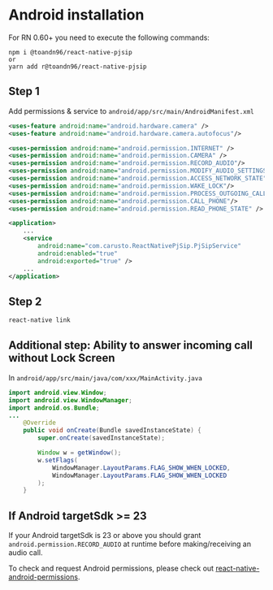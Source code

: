 # Android installation

For RN 0.60+ you need to execute the following commands:

    npm i @toandn96/react-native-pjsip
    or 
    yarn add r@toandn96/react-native-pjsip


## Step 1
Add permissions & service to `android/app/src/main/AndroidManifest.xml`

```xml
<uses-feature android:name="android.hardware.camera" />
<uses-feature android:name="android.hardware.camera.autofocus"/>

<uses-permission android:name="android.permission.INTERNET" />
<uses-permission android:name="android.permission.CAMERA" />
<uses-permission android:name="android.permission.RECORD_AUDIO"/>
<uses-permission android:name="android.permission.MODIFY_AUDIO_SETTINGS"/>
<uses-permission android:name="android.permission.ACCESS_NETWORK_STATE"/>
<uses-permission android:name="android.permission.WAKE_LOCK"/>
<uses-permission android:name="android.permission.PROCESS_OUTGOING_CALLS"/>
<uses-permission android:name="android.permission.CALL_PHONE"/>
<uses-permission android:name="android.permission.READ_PHONE_STATE" />
```

```xml
<application>
    ...
    <service
        android:name="com.carusto.ReactNativePjSip.PjSipService"
        android:enabled="true"
        android:exported="true" />
    ...
</application>
```

## Step 2

```bash
react-native link
```

## Additional step: Ability to answer incoming call without Lock Screen

In `android/app/src/main/java/com/xxx/MainActivity.java`

```java
import android.view.Window;
import android.view.WindowManager;
import android.os.Bundle;
...
    @Override
    public void onCreate(Bundle savedInstanceState) {
        super.onCreate(savedInstanceState);

        Window w = getWindow();
        w.setFlags(
            WindowManager.LayoutParams.FLAG_SHOW_WHEN_LOCKED,
            WindowManager.LayoutParams.FLAG_SHOW_WHEN_LOCKED
        );
    }
```

## If Android targetSdk >= 23

If your Android targetSdk is 23 or above you should grant `android.permission.RECORD_AUDIO` at runtime before making/receiving an audio call.

To check and request Android permissions, please check out [react-native-android-permissions](https://github.com/lucasferreira/react-native-android-permissions).
